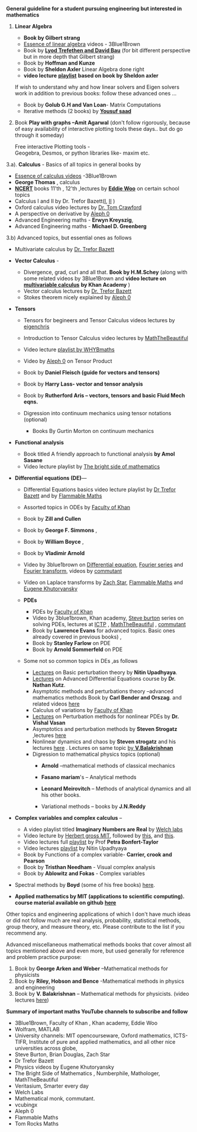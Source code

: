 **General guideline for a student pursuing engineering but interested in mathematics**

1. **Linear Algebra** 

   - **Book by Gilbert strang**
   - [Essence of linear algebra](https://www.youtube.com/playlist?list=PL0-GT3co4r2y2YErbmuJw2L5tW4Ew2O5B) videos - 3Blue1Brown
   - Book by **[Lyod Trefethen and David Bau](http://people.maths.ox.ac.uk/~trefethen/text.html)** (for bit different perspective but in more depth that Gilbert strang)
   - Book by **Hoffman and Kunze**
   - Book by **Sheldon Axler** Linear Algebra done right
   - **video lecture** [**playlist**](https://www.youtube.com/playlist?list=PLGAnmvB9m7zOBVCZBUUmSinFV0wEir2Vw) **based on book by Sheldon axler**

    If wish to understand why and how linear solvers and Eigen solvers work in addition to previous books: follow these advanced ones …

    - Book by **Golub G.H and Van Loan**- Matrix Computations
    - Iterative methods (2 books) by [**Yousuf saad**](https://www-users.cs.umn.edu/~saad/)

2. Book **Play with graphs –Amit Agarwal** (don&#39;t follow rigorously, because of easy availability of interactive plotting tools these days.. but do go through it someday)

    Free interactive Plotting tools -  
     Geogebra, Desmos, or python libraries like- maxim etc.

3.a). **Calculus** - Basics  of all topics in general books by
   - [Essence of calculus videos](https://www.youtube.com/playlist?list=PLZHQObOWTQDMsr9K-rj53DwVRMYO3t5Yr)   -3Blue1Brown
   - **George Thomas** , calculus
   - [**NCERT**](https://ncert.nic.in/textbook.php) books 11'th , 12'th ,lectures by [**Eddie Woo**](https://www.youtube.com/user/misterwootube/playlists) on certain school topics
   - Calculus I and II by Dr. Trefor Bazett([I](https://www.youtube.com/playlist?list=PLHXZ9OQGMqxfT9RMcReZ4WcoVILP4k6-m), [II](https://www.youtube.com/playlist?list=PLHXZ9OQGMqxc4ySKTIW19TLrT91Ik9M4n) )
   - Oxford calculus video lectures by [Dr. Tom Crawford](https://www.youtube.com/playlist?list=PLMCRxGutHqflZoTY8JCm1GRzCdGXvZ3_S)
   - A perspective on derivative by [Aleph 0](https://www.youtube.com/watch?v=2ptFnIj71SM)
   - Advanced Engineering maths -    **Erwyn Kreyszig**,
   - Advanced Engineering maths -  **Michael D. Greenberg**

3.b) Advanced topics, but essential ones as follows

- Multivariate calculus by [Dr. Trefor Bazett](https://www.youtube.com/playlist?list=PLHXZ9OQGMqxc_CvEy7xBKRQr6I214QJcd)

- **Vector Calculus** -

  - Divergence, grad, curl and all that. **Book by H.M.Schey** (along with some related videos by 3Blue1Brown and **video lecture on** [**multivariable calculus**](https://www.youtube.com/playlist?list=PLSQl0a2vh4HC5feHa6Rc5c0wbRTx56nF7) **by Khan Academy** )
  - Vector calculus lectures by [Dr. Trefor Bazett](https://www.youtube.com/playlist?list=PLHXZ9OQGMqxfW0GMqeUE1bLKaYor6kbHa)
  - Stokes theorem nicely explained by [Aleph 0](https://www.youtube.com/watch?v=1lGM5DEdMaw&t=40s)
- **Tensors**
  
  - Tensors for begineers and Tensor Calculus videos lectures by [eigenchris](https://www.youtube.com/user/eigenchris/playlists)
  - Introduction to Tensor Calculus video lectures by [MathTheBeautiful](https://www.youtube.com/playlist?list=PLlXfTHzgMRULkodlIEqfgTS-H1AY_bNtq)
  - Video lecture [playlist by WHYBmaths](https://www.youtube.com/playlist?list=PLxBAVPVHJPcrp0zSqnBcGNHx-OzIWg7A2)
  - Video by [Aleph 0](https://www.youtube.com/watch?v=q9bzrCKgax0&t=114s) on Tensor Product
  - Book by **Daniel Fleisch (guide for vectors and tensors)**
  - Book by **Harry Lass- vector and tensor analysis**
  - Book by **Rutherford Aris – vectors, tensors and basic Fluid Mech eqns.**
  - Digression into continuum mechanics using tensor notations (optional)

      - Books By Gurtin Morton on continuum mechanics
      
- **Functional analysis**
  - Book titled A friendly approach to functional analysis **by Amol Sasane**
  - Video lecture playlist by [The bright side of mathematics](https://www.youtube.com/playlist?list=PLBh2i93oe2qsGKDOsuVVw-OCAfprrnGfr)
- **Differential equations (DE)**—
  
  - Differential Equations basics video lecture playlist by [Dr Trefor Bazett](https://www.youtube.com/playlist?list=PLHXZ9OQGMqxcJXnLr08cyNaup4RDsbAl1) and by [Flammable Maths](https://www.youtube.com/playlist?list=PLN2B6ZNu6xmfHcoZEZIBA2aX5v6dokW5h)
  - Assorted topics in ODEs by [Faculty of Khan](https://www.youtube.com/playlist?list=PLdgVBOaXkb9ATVsK2Q84ghjBgIk5faHNc) 
  - Book by **Zill and Cullen**
  - Book by **George F. Simmons** ,
  - Book by **William Boyce** ,
  - Book by **Vladimir Arnold**
  - Video by 3blue1brown on [Differential equation](https://www.youtube.com/watch?v=p_di4Zn4wz4&t=1s), [Fourier series](https://www.youtube.com/watch?v=r6sGWTCMz2k) and [Fourier transform](https://www.youtube.com/watch?v=spUNpyF58BY), videos by [commutant](https://www.youtube.com/playlist?list=PLwIFHT1FWIUJYuP5y6YEM4WWrY4kEmIuS)
  - Video on Laplace transforms by [Zach Star](https://www.youtube.com/watch?v=n2y7n6jw5d0), [Flammable Maths](https://www.youtube.com/playlist?list=PLN2B6ZNu6xmfaT2IBigUylhfpFFA1L8Mp) and [Eugene Khutoryansky](https://www.youtube.com/watch?v=6MXMDrs6ZmA)
  - **PDEs**
    
    - PDEs by [Faculty of Khan](https://www.youtube.com/playlist?list=PLdgVBOaXkb9Ab7UM8sCfQWgdbzxkXTNVD)
    - Video by 3blue1brown, Khan academy, [Steve burton](https://www.youtube.com/channel/UCm5mt-A4w61lknZ9lCsZtBw/playlists) series on solving PDEs, lectures at [ICTP](https://www.youtube.com/playlist?list=PLLq_gUfXAnkkvL_UoCGivS0wOYhwCtczI) , [MathTheBeautiful](https://www.youtube.com/playlist?list=PLlXfTHzgMRUK56vbQgzCVM9vxjKxc8DCr) , [commutant](https://www.youtube.com/playlist?list=PLF6061160B55B0203)
    - Book by **Lawrence Evans** for advanced topics. Basic ones already covered in previous books) ,
    - Book by **Stanley Farlow** on PDE
    - Book by **Arnold Sommerfeld** on PDE
  - Some not so common topics in DEs ,as follows

      - [Lectures](https://www.youtube.com/playlist?list=PLjJ7kkgUwlXNPU_zmD8zW-FOAs5irGgy_) on Basic perturbation theory by **Nitin Upadhyaya**.
      - [Lectures](https://www.youtube.com/channel/UCoUOaSVYkTV6W4uLvxvgiFA/videos) on Advanced Differential Equations course by **Dr. Nathan Kutz**.
      - Asymptotic methods and perturbations theory –advanced mathematics methods Book by **Carl Bender and Orszag**. and related videos [here](https://www.youtube.com/playlist?list=PL_LAJKOptm3ZWZHVNr8FmMzsWgb989ltu)
      - Calculus of variations by [Faculty of Khan](https://www.youtube.com/playlist?list=PLdgVBOaXkb9CD8igcUr9Fmn5WXLpE8ZE_)
      - [Lectures](https://www.youtube.com/user/ICTStalks/search?query=perturbation%20methods%20for%20nonlinear%20PDEs) on Perturbation methods for nonlinear PDEs by **Dr. Vishal Vasan**
      - Asymptotics and perturbation methods by **Steven Strogatz** ,lectures [here](https://www.youtube.com/playlist?list=PL5EH0ZJ7V0jV7kMYvPcZ7F9oaf_YAlfbI)
      - Nonlinear dynamics and chaos by **Steven strogatz** and his lectures [here](https://www.youtube.com/playlist?list=PLbN57C5Zdl6j_qJA-pARJnKsmROzPnO9V) . Lectures on same topic [by **V.Balakrishnan**](https://www.youtube.com/playlist?list=PLbMVogVj5nJQKk1E7OUQs_TcW_zQoaO4t)
      - Digression to mathematical physics topics (optional)
        - **Arnold** –mathematical methods of classical mechanics
        - **Fasano mariam**&#39;s – Analytical methods
        - **Leonard Meirovitch** –
            Methods of analytical dynamics and all his other books.

        - Variational methods – books by **J.N.Reddy**
        
- **Complex variables and complex calculus** –
  - A video playlist titled **Imaginary Numbers are Real** by [Welch labs](https://www.youtube.com/playlist?list=PLiaHhY2iBX9g6KIvZ_703G3KJXapKkNaF)
  - Video lecture by [Herbert gross MIT](https://www.youtube.com/playlist?list=PLD971E94905A70448), followed by [this](https://www.youtube.com/playlist?list=PLzUP4YyNI683Nfm_X70P11m9q0IXstw7p), and [this](https://www.youtube.com/playlist?list=PLdgVBOaXkb9CNMqbsL9GTWwU542DiRrPB).
  - Video lectures full [playlist](https://www.youtube.com/playlist?list=PL_onPhFCkVQjdQTbG0eQk42eH0RaBoYJf) by Prof **Petra Bonfert-Taylor**
  - Video lectures [playlist](https://www.youtube.com/playlist?list=PLjJ7kkgUwlXPflA-3gSzQWp8OgeI1LJVC) by Nitin Upadhyaya
  - Book by Functions of a complex variable- **Carrier, crook and Pearson**
  - Book by **Tristhan Needham** - Visual complex analysis
  - Book by **Ablowitz and Fokas** - Complex variables
- Spectral methods by **Boyd** (some of his free books) [here](http://www-personal.umich.edu/~jpboyd/).

- **Applied mathematics by MIT (applications to scientific computing). course material available on github** [**here**](https://github.com/mitmath)

Other topics and engineering applications of which I don&#39;t have much ideas or did not follow much are real analysis, probability, statistical methods, group theory, and measure theory, etc. Please contribute to the list if you recommend any.


Advanced miscellaneous mathematical methods books that cover almost all topics mentioned above and even more, but used generally for reference and problem practice purpose:

1. Book by **George Arken and Weber** –Mathematical methods for physicists
2. Book by **Riley, Hobson and Bence** -Mathematical methods in physics and engineering
3. Book by **V. Balakrishnan** – Mathematical methods for physicists. (video lectures [here](https://www.youtube.com/playlist?list=PLbMVogVj5nJRhl_6TUGChpnt2Lg0AZvZu))

**Summary of important maths YouTube channels to subscribe and follow**

- 3Blue1Brown, Faculty of Khan , Khan academy, Eddie Woo
- Wolfram, MATLAB
- University channels: MIT opencourseware, Oxford mathematics, ICTS-TIFR, Institute of pure and applied mathematics, and all other nice universities across globe,
- Steve Burton, Brian Douglas, Zach Star
- Dr Trefor Bazett
- Physics videos by Eugene Khutoryansky
- The Bright Side of Mathematics , Numberphile, Mathologer, MathTheBeautiful
- Veritasium, Smarter every day
- Welch Labs
- Mathematical monk, commutant.
- vcubingx
- Aleph 0
- Flammable Maths
- Tom Rocks Maths
